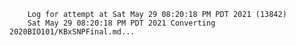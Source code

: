        Log for attempt at Sat May 29 08:20:18 PM PDT 2021 (13842)
        Sat May 29 08:20:18 PM PDT 2021 Converting 2020BIO101/KBxSNPFinal.md...
